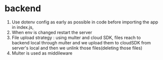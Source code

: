 # backend

1. Use dotenv config as early as possible in code before importing the app in index.js,
2. When env is changed restart the server
3. File upload strategy : using multer and cloud SDK, files reach to backend local through multer and we upload them to cloudSDK from server's local and then we unlink those files(deleting those files)
4. Multer is used as middileware 